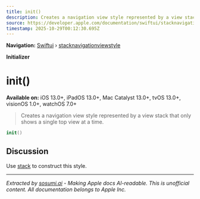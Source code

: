 ```yaml
---
title: init()
description: Creates a navigation view style represented by a view stack that only shows a single top view at a time.
source: https://developer.apple.com/documentation/swiftui/stacknavigationviewstyle/init()
timestamp: 2025-10-29T00:12:30.695Z
---
```


**Navigation:** [Swiftui](/documentation/swiftui) › [stacknavigationviewstyle](/documentation/swiftui/stacknavigationviewstyle)

**Initializer**

# init()

**Available on:** iOS 13.0+, iPadOS 13.0+, Mac Catalyst 13.0+, tvOS 13.0+, visionOS 1.0+, watchOS 7.0+

> Creates a navigation view style represented by a view stack that only shows a single top view at a time.

```swift
init()
```

## Discussion

Use [stack](/documentation/swiftui/navigationviewstyle/stack) to construct this style.

---

*Extracted by [sosumi.ai](https://sosumi.ai) - Making Apple docs AI-readable.*
*This is unofficial content. All documentation belongs to Apple Inc.*
